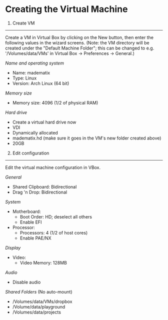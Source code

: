 Creating the Virtual Machine
============================

1. Create VM
------------
Create a VM in Virtual Box by clicking on the New button, then enter the following values
in the wizard screens.  (Note: the VM directory will be created under the "Default Machine
Folder"; this can be changed to e.g. '/Volumes/data/VMs' in Virtual Box -> Preferences -> 
General.)

*Name and operating system*

  + Name: madematix
  + Type: Linux
  + Version: Arch Linux (64 bit) 

*Memory size*

  + Memory size: 4096 (1/2 of physical RAM)

*Hard drive*

  + Create a virtual hard drive now
  + VDI
  + Dynamically allocated
  + madematix.hd (make sure it goes in the VM's new folder created above)
  + 20GB

2. Edit configuration
---------------------
Edit the virtual machine configuration in VBox.

*General*

  + Shared Clipboard: Bidirectional
  + Drag 'n Drop: Bidirectional

*System*

  + Motherboard:
    + Boot Order: HD; deselect all others
    + Enable EFI
  + Processor:
    + Processors: 4 (1/2 of host cores)
    + Enable PAE/NX

*Display*
  
  + Video:
    + Video Memory: 128MB

*Audio*

  + Disable audio

*Shared Folders* (No auto-mount)

  + /Volumes/data/VMs/dropbox 
  + /Volume/data/playground
  + /Volumes/data/projects
  
